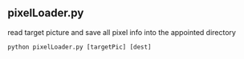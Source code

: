 ## pixelLoader.py
read target picture and save all pixel info into the appointed directory
```
python pixelLoader.py [targetPic] [dest]
```
